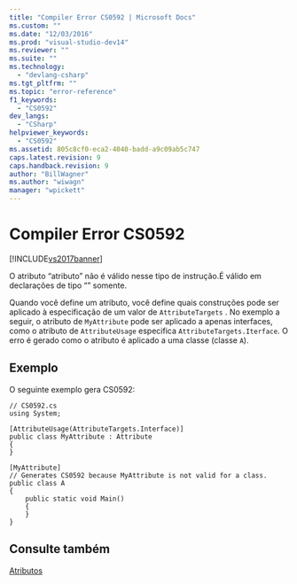 ```yaml
---
title: "Compiler Error CS0592 | Microsoft Docs"
ms.custom: ""
ms.date: "12/03/2016"
ms.prod: "visual-studio-dev14"
ms.reviewer: ""
ms.suite: ""
ms.technology: 
  - "devlang-csharp"
ms.tgt_pltfrm: ""
ms.topic: "error-reference"
f1_keywords: 
  - "CS0592"
dev_langs: 
  - "CSharp"
helpviewer_keywords: 
  - "CS0592"
ms.assetid: 805c8cf0-eca2-4040-badd-a9c09ab5c747
caps.latest.revision: 9
caps.handback.revision: 9
author: "BillWagner"
ms.author: "wiwagn"
manager: "wpickett"
---
```

# Compiler Error CS0592
[!INCLUDE[vs2017banner](../../../csharp/includes/vs2017banner.md)]

O atributo “atributo” não é válido nesse tipo de instrução.É válido em declarações de tipo “” somente.  
  
 Quando você define um atributo, você define quais construções pode ser aplicado à especificação de um valor de `AttributeTargets` .  No exemplo a seguir, o atributo de `MyAttribute` pode ser aplicado a apenas interfaces, como o atributo de `AttributeUsage` especifica `AttributeTargets.Iterface`.  O erro é gerado como o atributo é aplicado a uma classe \(classe `A`\).  
  
## Exemplo  
 O seguinte exemplo gera CS0592:  
  
```  
// CS0592.cs  
using System;  
  
[AttributeUsage(AttributeTargets.Interface)]  
public class MyAttribute : Attribute   
{  
}  
  
[MyAttribute]  
// Generates CS0592 because MyAttribute is not valid for a class.   
public class A    
{  
    public static void Main()  
    {  
    }  
}  
```  
  
## Consulte também  
 [Atributos](../Topic/Attributes%20\(C%23%20and%20Visual%20Basic\).md)
